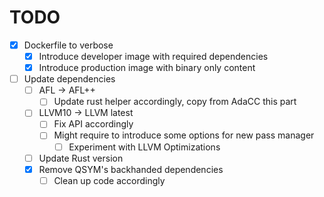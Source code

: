 # TODO

- [X] Dockerfile to verbose
  - [X] Introduce developer image with required dependencies
  - [X] Introduce production image with binary only content
- [ ] Update dependencies
  - [ ] AFL -> AFL++
    - [ ] Update rust helper accordingly, copy from AdaCC this part
  - [ ] LLVM10 -> LLVM latest
    - [ ] Fix API accordingly
    - [ ] Might require to introduce some options for new pass manager
      - [ ] Experiment with LLVM Optimizations
  - [ ] Update Rust version
  - [X] Remove QSYM's backhanded dependencies
    - [ ] Clean up code accordingly
